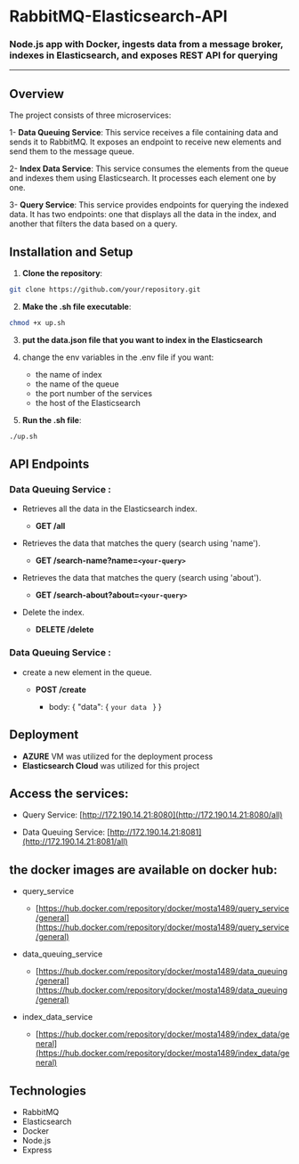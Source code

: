 # RabbitMQ-Elasticsearch-API

### **Node.js app with Docker, ingests data from a message broker, indexes in Elasticsearch, and exposes REST API for querying**

---

## Overview

The project consists of three microservices:

1- **Data Queuing Service**: This service receives a file containing data and sends it to RabbitMQ. It exposes an endpoint to receive new elements and send them to the message queue.

2- **Index Data Service**: This service consumes the elements from the queue and indexes them using Elasticsearch. It processes each element one by one.

3- **Query Service**: This service provides endpoints for querying the indexed data. It has two endpoints: one that displays all the data in the index, and another that filters the data based on a query.

## Installation and Setup

1. **Clone the repository**:

```bash
git clone https://github.com/your/repository.git
```

2. **Make the .sh file executable**:

```bash
chmod +x up.sh
```

3. **put the data.json file that you want to index in the Elasticsearch**

4. change the env variables in the .env file if you want:

   - the name of index
   - the name of the queue
   - the port number of the services
   - the host of the Elasticsearch

5. **Run the .sh file**:

```bash
./up.sh
```

## API Endpoints

### Data Queuing Service :

- Retrieves all the data in the Elasticsearch index.

  - **GET /all**

- Retrieves the data that matches the query (search using 'name').

  - **GET /search-name?name=`<your-query>`**

- Retrieves the data that matches the query (search using 'about').

  - **GET /search-about?about=`<your-query>`**

- Delete the index.

  - **DELETE /delete**

### Data Queuing Service :

- create a new element in the queue.

  - **POST /create**

    - body: { "data": { `your data ` } }

## Deployment

- **AZURE** VM was utilized for the deployment process
- **Elasticsearch Cloud** was utilized for this project

## Access the services:

- Query Service: [http://172.190.14.21:8080](http://172.190.14.21:8080/all)

- Data Queuing Service: [http://172.190.14.21:8081](http://172.190.14.21:8081/all)

## the docker images are available on docker hub:

- query_service

  - [https://hub.docker.com/repository/docker/mosta1489/query_service/general](https://hub.docker.com/repository/docker/mosta1489/query_service/general)

- data_queuing_service

  - [https://hub.docker.com/repository/docker/mosta1489/data_queuing/general](https://hub.docker.com/repository/docker/mosta1489/data_queuing/general)

- index_data_service

  - [https://hub.docker.com/repository/docker/mosta1489/index_data/general](https://hub.docker.com/repository/docker/mosta1489/index_data/general)

## Technologies

- RabbitMQ
- Elasticsearch
- Docker
- Node.js
- Express

